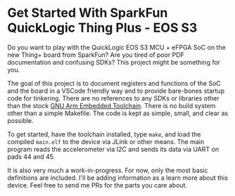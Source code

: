 # Get Started With SparkFun QuickLogic Thing Plus - EOS S3

Do you want to play with the QuickLogic EOS S3 MCU + eFPGA SoC on the new Thing+ board from SparkFun? Are you tired of poor PDF documentation and confusing SDKs? This project might be something for you.

The goal of this project is to document registers and functions of the SoC and the board in a VSCode friendly way and to provide bare-bones startup code for tinkering.
There are no references to any SDKs or libraries other than the stock [GNU Arm Embedded Toolchain](https://developer.arm.com/tools-and-software/open-source-software/developer-tools/gnu-toolchain/gnu-rm/downloads). There is no build system other than a simple Makefile. The code is kept as simple, small, and clear as possible.

To get started, have the toolchain installed, type `make`, and load the compiled `main.elf` to the device via JLink or other means. The main program reads the accelerometer via I2C and sends its data via UART on pads 44 and 45.

It is also very much a work-in-progress. For now, only the most basic definitions are included. I'll be adding information as a learn more about this device. Feel free to send me PRs for the parts you care about.


